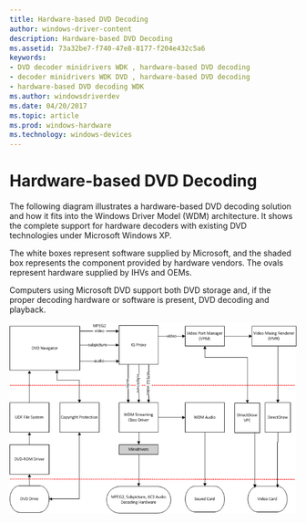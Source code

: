 ```yaml
---
title: Hardware-based DVD Decoding
author: windows-driver-content
description: Hardware-based DVD Decoding
ms.assetid: 73a32be7-f740-47e8-8177-f204e432c5a6
keywords:
- DVD decoder minidrivers WDK , hardware-based DVD decoding
- decoder minidrivers WDK DVD , hardware-based DVD decoding
- hardware-based DVD decoding WDK
ms.author: windowsdriverdev
ms.date: 04/20/2017
ms.topic: article
ms.prod: windows-hardware
ms.technology: windows-devices
---
```


# Hardware-based DVD Decoding





The following diagram illustrates a hardware-based DVD decoding solution and how it fits into the Windows Driver Model (WDM) architecture. It shows the complete support for hardware decoders with existing DVD technologies under Microsoft Windows XP.

The white boxes represent software supplied by Microsoft, and the shaded box represents the component provided by hardware vendors. The ovals represent hardware supplied by IHVs and OEMs.

Computers using Microsoft DVD support both DVD storage and, if the proper decoding hardware or software is present, DVD decoding and playback.

![diagram illustrating a hardware dvd decoding solution](images/hwdvddec.png)

 

 





